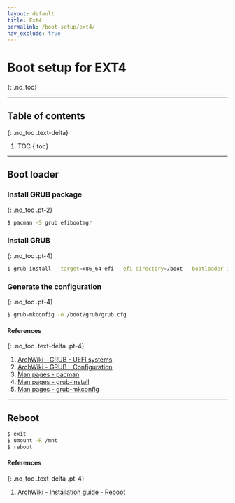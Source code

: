 ```yaml
---
layout: default
title: Ext4
permalink: /boot-setup/ext4/
nav_exclude: true
---
```


# Boot setup for EXT4
{: .no_toc}

---

## Table of contents
{: .no_toc .text-delta}

1. TOC
{:toc}

---

## Boot loader

### Install GRUB package
{: .no_toc .pt-2}

```bash
$ pacman -S grub efibootmgr
```

### Install GRUB
{: .no_toc .pt-4}

```bash
$ grub-install --target=x86_64-efi --efi-directory=/boot --bootloader-id=GRUB --recheck
```

### Generate the configuration
{: .no_toc .pt-4}

```bash
$ grub-mkconfig -o /boot/grub/grub.cfg
```

#### References
{: .no_toc .text-delta .pt-4}

1. [ArchWiki - GRUB - UEFI systems](https://wiki.archlinux.org/index.php/GRUB#UEFI_systems)
1. [ArchWiki - GRUB - Configuration](https://wiki.archlinux.org/index.php/GRUB#Configuration)
1. [Man pages - pacman](https://jlk.fjfi.cvut.cz/arch/manpages/man/core/pacman/pacman.8.en)
1. [Man pages - grub-install](https://jlk.fjfi.cvut.cz/arch/manpages/man/core/grub/grub-install.8.en)
1. [Man pages - grub-mkconfig](https://jlk.fjfi.cvut.cz/arch/manpages/man/core/grub/grub-mkconfig.8.en)

---

## Reboot

```bash
$ exit
$ umount -R /mnt
$ reboot
```

#### References
{: .no_toc .text-delta .pt-4}

1. [ArchWiki - Installation guide - Reboot](https://wiki.archlinux.org/index.php/Installation_guide#Reboot)

